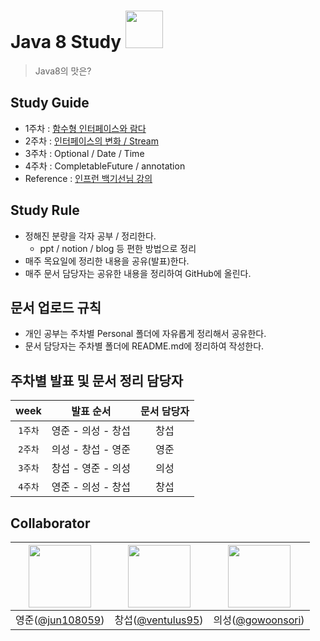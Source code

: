 # Java 8 Study <img src="https://media.giphy.com/media/hsZiNa1JND0QHPrg3T/giphy.gif" width="60px">

> Java8의 맛은?

## Study Guide
- 1주차 : [함수형 인터페이스와 람다](/1-함수형-인터페이스와-람다)
- 2주차 : [인터페이스의 변화 / Stream](/2-인터페이스의-변화+Stream)
- 3주차 : Optional / Date / Time
- 4주차 : CompletableFuture / annotation
- Reference : [인프런 백기선님 강의](https://www.inflearn.com/course/the-java-java8)

## Study Rule
- 정해진 분량을 각자 공부 / 정리한다.
    - ppt / notion / blog 등 편한 방법으로 정리
- 매주 목요일에 정리한 내용을 공유(발표)한다.
- 매주 문서 담당자는 공유한 내용을 정리하여 GitHub에 올린다.

## 문서 업로드 규칙
- 개인 공부는 주차별 Personal 폴더에 자유롭게 정리해서 공유한다.
- 문서 담당자는 주차별 폴더에 README.md에 정리하여 작성한다.

## 주차별 발표 및 문서 정리 담당자

|  week   |      발표 순서     | 문서 담당자 |
|:-------:|:------------------:|:-----------:|
| `1주차` | 영준 - 의성 - 창섭 |     창섭    |
| `2주차` | 의성 - 창섭 - 영준 |     영준    |
| `3주차` | 창섭 - 영준 - 의성 |     의성    |
| `4주차` | 영준 - 의성 - 창섭 |     창섭    |

## Collaborator

| <img src="https://avatars.githubusercontent.com/u/42997924?v=4" width=100> | <img src="https://avatars.githubusercontent.com/u/17822723?v=4" width=100> | <img src="https://avatars.githubusercontent.com/u/52964858?v=4" width=100> |
| :---: | :---: | :---: |
| 영준([@jun108059](https://github.com/jun108059)) | 창섭([@ventulus95](https://github.com/ventulus95)) | 의성([@gowoonsori](https://github.com/gowoonsori)) |
